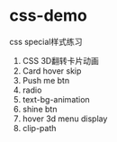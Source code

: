 # css-demo
css special样式练习
1. CSS 3D翻转卡片动画
2. Card hover skip 
3. Push me btn
4. radio
5. text-bg-animation
6. shine btn
7. hover 3d menu display
8. clip-path
